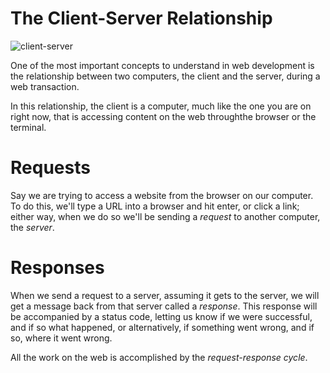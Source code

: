 # The Client-Server Relationship

![client-server](/img/client-server.gif)

One of the most important concepts to understand in web development is the relationship between two computers, the client and the server, during a web transaction.

In this relationship, the client is a computer, much like the one you are on right now, that is accessing content on the web throughthe browser or the terminal. 

# Requests

Say we are trying to access a website from the browser on our computer. To do this, we'll type a URL into a browser and hit enter, or click a link; either way, when we do so we'll be sending a *request* to another computer, the *server*.

# Responses

When we send a request to a server, assuming it gets to the server, we will get a message back from that server called a *response*. This response will be accompanied by a status code, letting us know if we were successful, and if so what happened, or alternatively, if something went wrong, and if so, where it went wrong.


All the work on the web is accomplished by the *request-response cycle*. 
